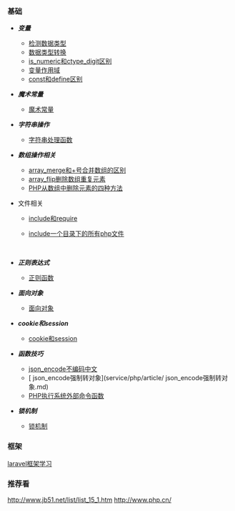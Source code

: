 ### 基础

- ***变量***
  - [检测数据类型](service/php/article/检测数据类型.md)  
  - [数据类型转换](service/php/article/数据类型转换.md)  
  - [is_numeric和ctype_digit区别](service/php/article/is_numeric和ctype_digit区别.md)  
  - [变量作用域](service/php/article/php变量作用域.md)  
  - [const和define区别](service/php/article/const和define区别.md)  
- ***魔术常量***
  - [魔术常量](service/php/article/魔术常量.md) 
- ***字符串操作***
  - [字符串处理函数](service/php/article/String.md)  


- ***数组操作相关***

  - [array_merge和+号合并数组的区别](service/php/article/array_merge和+号合并数组的区别.md) 
  - [array_flip删除数组重复元素](service/php/article/array_flip删除数组重复元素.md)  
  - [PHP从数组中删除元素的四种方法](service/php/article/PHP从数组中删除元素的四种方法.md)  

- 文件相关

  - [include和require](service/php/article/include和require.md)  

  - [include一个目录下的所有php文件](service/php/article/include一个目录下的所有php文件.md)

    ​

- ***正则表达式***

  - [正则函数](service/php/article/RegExp.md)  

- ***面向对象***

  - [面向对象](service/php/article/面向对象.md)  

- ***cookie和session***

  - [cookie和session](service/php/article/cookie和session.md)  

- ***函数技巧***

  - [json_encode不编码中文](service/php/article/json_encode不编码中文.md)  
  - [ json_encode强制转对象](service/php/article/ json_encode强制转对象.md) 
  - [PHP执行系统外部命令函数](service/php/article/PHP执行系统外部命令函数.md)  

- ***锁机制***

  - [锁机制](service/php/article/锁机制.md)  

### 框架
[laravel框架学习](service/php/article/laravel框架学习.md)  


### 推荐看
http://www.jb51.net/list/list_15_1.htm
http://www.php.cn/








